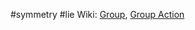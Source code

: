 #symmetry #lie
Wiki: [Group](https://en.wikipedia.org/wiki/Group_(mathematics)), [Group Action](https://en.wikipedia.org/wiki/Group_action)
